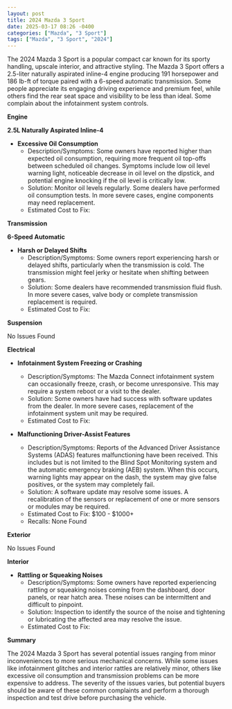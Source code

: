 ```yaml
---
layout: post
title: 2024 Mazda 3 Sport
date: 2025-03-17 08:26 -0400
categories: ["Mazda", "3 Sport"]
tags: ["Mazda", "3 Sport", "2024"]
---
```

The 2024 Mazda 3 Sport is a popular compact car known for its sporty handling, upscale interior, and attractive styling. The Mazda 3 Sport offers a 2.5-liter naturally aspirated inline-4 engine producing 191 horsepower and 186 lb-ft of torque paired with a 6-speed automatic transmission. Some people appreciate its engaging driving experience and premium feel, while others find the rear seat space and visibility to be less than ideal. Some complain about the infotainment system controls.

**Engine**

**2.5L Naturally Aspirated Inline-4**

*   **Excessive Oil Consumption**
    *   Description/Symptoms: Some owners have reported higher than expected oil consumption, requiring more frequent oil top-offs between scheduled oil changes. Symptoms include low oil level warning light, noticeable decrease in oil level on the dipstick, and potential engine knocking if the oil level is critically low.
    *   Solution: Monitor oil levels regularly. Some dealers have performed oil consumption tests. In more severe cases, engine components may need replacement.
    *   Estimated Cost to Fix:

**Transmission**

**6-Speed Automatic**

*   **Harsh or Delayed Shifts**
    *   Description/Symptoms: Some owners report experiencing harsh or delayed shifts, particularly when the transmission is cold. The transmission might feel jerky or hesitate when shifting between gears.
    *   Solution: Some dealers have recommended transmission fluid flush. In more severe cases, valve body or complete transmission replacement is required.
    *   Estimated Cost to Fix:

**Suspension**

No Issues Found

**Electrical**

*   **Infotainment System Freezing or Crashing**
    *   Description/Symptoms: The Mazda Connect infotainment system can occasionally freeze, crash, or become unresponsive. This may require a system reboot or a visit to the dealer.
    *   Solution: Some owners have had success with software updates from the dealer. In more severe cases, replacement of the infotainment system unit may be required.
    *   Estimated Cost to Fix:

*   **Malfunctioning Driver-Assist Features**
    *   Description/Symptoms: Reports of the Advanced Driver Assistance Systems (ADAS) features malfunctioning have been received. This includes but is not limited to the Blind Spot Monitoring system and the automatic emergency braking (AEB) system. When this occurs, warning lights may appear on the dash, the system may give false positives, or the system may completely fail.
    *   Solution: A software update may resolve some issues. A recalibration of the sensors or replacement of one or more sensors or modules may be required.
    *   Estimated Cost to Fix: $100 - $1000+
    * Recalls: None Found

**Exterior**

No Issues Found

**Interior**

*   **Rattling or Squeaking Noises**
    *   Description/Symptoms: Some owners have reported experiencing rattling or squeaking noises coming from the dashboard, door panels, or rear hatch area. These noises can be intermittent and difficult to pinpoint.
    *   Solution: Inspection to identify the source of the noise and tightening or lubricating the affected area may resolve the issue.
    *   Estimated Cost to Fix:

**Summary**

The 2024 Mazda 3 Sport has several potential issues ranging from minor inconveniences to more serious mechanical concerns. While some issues like infotainment glitches and interior rattles are relatively minor, others like excessive oil consumption and transmission problems can be more expensive to address. The severity of the issues varies, but potential buyers should be aware of these common complaints and perform a thorough inspection and test drive before purchasing the vehicle.

